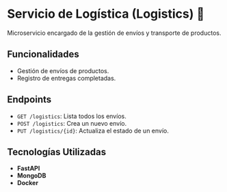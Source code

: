 # Servicio de Logística (Logistics) 🚚

Microservicio encargado de la gestión de envíos y transporte de productos.

## Funcionalidades
- Gestión de envíos de productos.
- Registro de entregas completadas.

## Endpoints
- `GET /logistics`: Lista todos los envíos.
- `POST /logistics`: Crea un nuevo envío.
- `PUT /logistics/{id}`: Actualiza el estado de un envío.

## Tecnologías Utilizadas
- **FastAPI**
- **MongoDB**
- **Docker**
